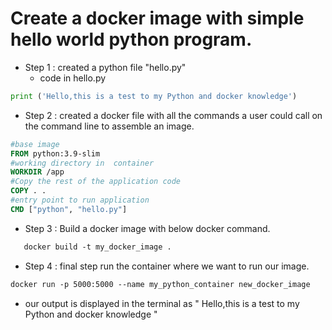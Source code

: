 # Create a docker image with simple hello world python program.

* Step 1 : created a python file "hello.py"
    * code in hello.py
```python # (This program prints Hello, world! )
print ('Hello,this is a test to my Python and docker knowledge')
```
* Step 2 : created a docker file with all the commands a user could call on the command line to assemble an image.
```dockerfile
#base image
FROM python:3.9-slim
#working directory in  container
WORKDIR /app
#Copy the rest of the application code
COPY . .
#entry point to run application
CMD ["python", "hello.py"]
```   
     
* Step 3 : Build a docker image with below docker command.
```dockerfile ( below "my_docker_image" is image tagname)
   docker build -t my_docker_image .
```
* Step 4 : final step run the container where we want to run our image.
```dockerfile ("my_python_container" is container name)
docker run -p 5000:5000 --name my_python_container new_docker_image
``` 
* our output is displayed in the terminal as " Hello,this is a test to my Python and docker knowledge "